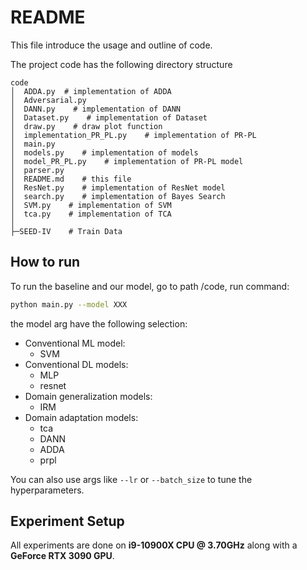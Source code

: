 # README

This file introduce the usage and outline of code.

The project code has the following directory structure
~~~
code
│  ADDA.py  # implementation of ADDA
│  Adversarial.py    
│  DANN.py    # implementation of DANN
│  Dataset.py    # implementation of Dataset
│  draw.py    # draw plot function
│  implementation_PR_PL.py    # implementation of PR-PL
│  main.py    
│  models.py    # implementation of models
│  model_PR_PL.py    # implementation of PR-PL model
│  parser.py    
│  README.md    # this file
│  ResNet.py    # implementation of ResNet model
│  search.py    # implementation of Bayes Search
│  SVM.py    # implementation of SVM
│  tca.py    # implementation of TCA
│
├─SEED-IV    # Train Data
~~~

## How to run

To run the baseline and our model, go to path /code, run command:
~~~bash
python main.py --model XXX 
~~~
the model arg have the following selection:

- Conventional ML model:
  - SVM
- Conventional DL models:
  - MLP
  - resnet
- Domain generalization models:
  - IRM
- Domain adaptation models:
  - tca 
  - DANN
  - ADDA
  - prpl

You can also use args like `--lr` or `--batch_size` to tune the hyperparameters.

## Experiment Setup

All experiments are done on **i9-10900X CPU @ 3.70GHz** along with a **GeForce RTX 3090 GPU**.